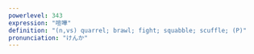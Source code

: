 ```yaml
---
powerlevel: 343
expression: "喧嘩"
definition: "(n,vs) quarrel; brawl; fight; squabble; scuffle; (P)"
pronunciation: "けんか"
---
```

